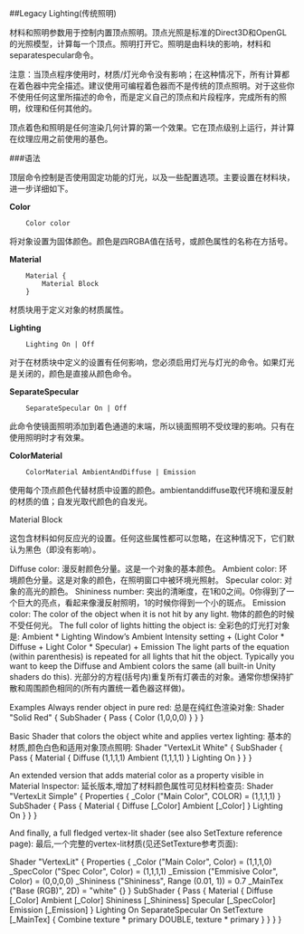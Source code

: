 ##Legacy Lighting(传统照明)


材料和照明参数用于控制内置顶点照明。顶点光照是标准的Direct3D和OpenGL的光照模型，计算每一个顶点。照明打开它。照明是由料块的影响，材料和separatespecular命令。

注意：当顶点程序使用时，材质/灯光命令没有影响；在这种情况下，所有计算都在着色器中完全描述。建议使用可编程着色器而不是传统的顶点照明。对于这些你不使用任何这里所描述的命令，而是定义自己的顶点和片段程序，完成所有的照明，纹理和任何其他的。

顶点着色和照明是任何渲染几何计算的第一个效果。它在顶点级别上运行，并计算在纹理应用之前使用的基色。

###语法

顶层命令控制是否使用固定功能的灯光，以及一些配置选项。主要设置在材料块，进一步详细如下。

**Color**

```
    Color color
```
将对象设置为固体颜色。颜色是四RGBA值在括号，或颜色属性的名称在方括号。

**Material**
```
    Material {
        Material Block
    }
```
材质块用于定义对象的材质属性。

**Lighting**
```
    Lighting On | Off
```
对于在材质块中定义的设置有任何影响，您必须启用灯光与灯光的命令。如果灯光是关闭的，颜色是直接从颜色命令。

**SeparateSpecular**
```
    SeparateSpecular On | Off
```
此命令使镜面照明添加到着色通道的末端，所以镜面照明不受纹理的影响。只有在使用照明时才有效果。

**ColorMaterial**
```
    ColorMaterial AmbientAndDiffuse | Emission
```
使用每个顶点颜色代替材质中设置的颜色。ambientanddiffuse取代环境和漫反射的材质的值；自发光取代颜色的自发光。

Material Block

这包含材料如何反应光的设置。任何这些属性都可以忽略，在这种情况下，它们默认为黑色（即没有影响）。

Diffuse color: 漫反射颜色分量。这是一个对象的基本颜色。
Ambient color: 环境颜色分量。这是对象的颜色，在照明窗口中被环境光照射。
Specular color: 对象的高光的颜色。
Shininess number: 突出的清晰度，在1和0之间。0你得到了一个巨大的亮点，看起来像漫反射照明，1的时候你得到一个小的斑点。
Emission color: The color of the object when it is not hit by any light.
物体的颜色的时候不受任何光。
The full color of lights hitting the object is:
全彩色的灯光打对象是:
Ambient * Lighting Window’s Ambient Intensity setting + (Light Color * Diffuse + Light Color * Specular) + Emission
The light parts of the equation (within parenthesis) is repeated for all lights that hit the object.
Typically you want to keep the Diffuse and Ambient colors the same (all built-in Unity shaders do this).
光部分的方程(括号内)重复所有灯袭击的对象。通常你想保持扩散和周围颜色相同的(所有内置统一着色器这样做)。

Examples
Always render object in pure red:
总是在纯红色渲染对象:
Shader "Solid Red" {
    SubShader {
        Pass { Color (1,0,0,0) }
    }
}

Basic Shader that colors the object white and applies vertex lighting:
基本的材质,颜色白色和适用对象顶点照明:
Shader "VertexLit White" {
    SubShader {
        Pass {
            Material {
                Diffuse (1,1,1,1)
                Ambient (1,1,1,1)
            }
            Lighting On
        }
    }
}

An extended version that adds material color as a property visible in Material Inspector:
延长版本,增加了材料颜色属性可见材料检查员:
Shader "VertexLit Simple" {
    Properties {
        _Color ("Main Color", COLOR) = (1,1,1,1)
    }
    SubShader {
        Pass {
            Material {
                Diffuse [_Color]
                Ambient [_Color]
            }
            Lighting On
        }
    }
}

And finally, a full fledged vertex-lit shader (see also SetTexture reference page):
最后,一个完整的vertex-lit材质(见还SetTexture参考页面):

Shader "VertexLit" {
    Properties {
        _Color ("Main Color", Color) = (1,1,1,0)
        _SpecColor ("Spec Color", Color) = (1,1,1,1)
        _Emission ("Emmisive Color", Color) = (0,0,0,0)
        _Shininess ("Shininess", Range (0.01, 1)) = 0.7
        _MainTex ("Base (RGB)", 2D) = "white" {}
    }
    SubShader {
        Pass {
            Material {
                Diffuse [_Color]
                Ambient [_Color]
                Shininess [_Shininess]
                Specular [_SpecColor]
                Emission [_Emission]
            }
            Lighting On
            SeparateSpecular On
            SetTexture [_MainTex] {
                Combine texture * primary DOUBLE, texture * primary
            }
        }
    }
}






